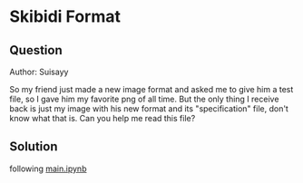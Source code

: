 # Skibidi Format

## Question

Author: Suisayy

So my friend just made a new image format and asked me to give him a test file, so I gave him my favorite png of all time. But the only thing I receive back is just my image with his new format and its "specification" file, don't know what that is. Can you help me read this file?

## Solution

following [main.ipynb](patorsiang/ctf-writeups/main/TCP1P-2024/Forensics/Skibidi_Format/main.ipynb)
